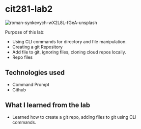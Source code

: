# cit281-lab2

![roman-synkevych-wX2L8L-fGeA-unsplash](https://user-images.githubusercontent.com/84296093/120624903-0066e500-c416-11eb-8260-da98c4537518.jpg)


Purpose of this lab: 
* Using CLI commands for directory and file manipulation. 
* Creating a git Repository 
* Add file to git, ignoring files, cloning cloud repos locally. 
* Repo files 

## Technologies used
* Command Prompt 
* Github 


## What I learned from the lab 
* Learned how to create a git repo, adding files to git using CLI commands. 
